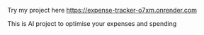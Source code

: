 Try my project here https://expense-tracker-o7xm.onrender.com

This is AI project to optimise your expenses and spending